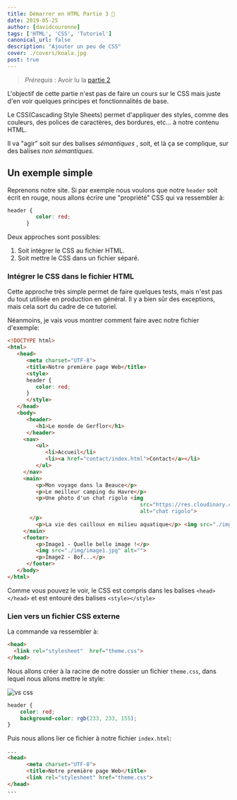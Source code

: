 ```yaml
---
title: Démarrer en HTML Partie 3 🎉
date: 2019-05-25
author: [davidcouronne]
tags: ['HTML', 'CSS', 'Tutoriel']
canonical_url: false
description: "Ajouter un peu de CSS"
cover: ./covers/koala.jpg
post: true
---
```


> *Prérequis* : Avoir lu la [partie 2](/demarrer-en-html-partie-2)

L'objectif de cette partie n'est pas de faire un cours sur le CSS mais juste d'en voir quelques principes et fonctionnalités de base.

Le CSS(Cascading Style Sheets) permet d'appliquer des styles, comme des couleurs, des polices de caractères, des bordures, etc... à notre contenu HTML.

Il va "agir" soit sur des balises *sémantiques* , soit, et là ça se complique, sur des balises *non sémantiques*.

## Un exemple simple

Reprenons notre site. Si par exemple nous voulons que notre `header` soit écrit en rouge, nous allons écrire une "propriété" CSS qui va ressembler à:

```css
header {
         color: red;
      }
```

Deux approches sont possibles:

1. Soit intégrer le CSS au fichier HTML.
2. Soit mettre le CSS dans un fichier séparé.

### Intégrer le CSS dans le fichier HTML

Cette approche très simple permet de faire quelques tests, mais n'est pas du tout utilisée en production en général. Il y a bien sûr des exceptions, mais cela sort du cadre de ce tutoriel.

Néanmoins, je vais vous montrer comment faire avec notre fichier d'exemple:

```html
<!DOCTYPE html>
<html>
   <head>
      <meta charset="UTF-8">
      <title>Notre première page Web</title>
      <style>
      header {
         color: red;
      }
      </style>
   </head>
   <body>
      <header>
         <h1>Le monde de Gerflor</h1>
      </header>
     <nav>
         <ul>
            <li>Accueil</li>
            <li><a href="contact/index.html">Contact</a></li>
         </ul>
     </nav>
     <main>
         <p>Mon voyage dans la Beauce</p>
         <p>Le meilleur camping du Havre</p>
         <p>Une photo d'un chat rigolo <img
                                          src="https://res.cloudinary.com/dpw19qolx/image/upload/v1549194479/samples/animals/kitten-playing.gif"
                                          alt="chat rigolo">
       </p>
         <p>La vie des cailloux en milieu aquatique</p> <img src="./img/image1.jpg" alt="Une image">
     </main>
     <footer>
         <p>Image1 - Quelle belle image !</p>
         <img src="./img/image1.jpg" alt="">
         <p>Image2 - Bof...</p>
      </footer>
   </body>
</html>
```

Comme vous pouvez le voir, le CSS est compris dans les balises `<head></head>` et est entouré des balises `<style></style>`

### Lien vers un fichier CSS externe

La commande va ressembler à:

```html
<head>
  <link rel="stylesheet"  href="theme.css">
</head>
```

Nous allons créer à la racine de notre dossier un fichier `theme.css`, dans lequel nous allons mettre le style:

![vs css](./images/vscode-css.gif)

```css
header {
    color: red;
    background-color: rgb(233, 233, 155);
}
```

Puis nous allons lier ce fichier à notre fichier `index.html`:

```html
...
<head>
      <meta charset="UTF-8">
      <title>Notre première page Web</title>
      <link rel="stylesheet" href="theme.css">
</head>
...
```
